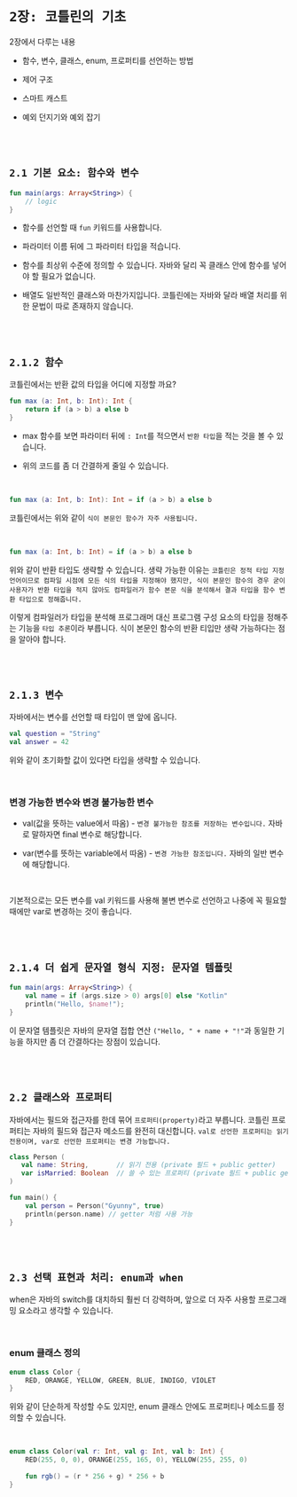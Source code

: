 # `2장: 코틀린의 기초`

2장에서 다루는 내용

- 함수, 변수, 클래스, enum, 프로퍼티를 선언하는 방법

- 제어 구조

- 스마트 캐스트

- 예외 던지기와 예외 잡기

<br> <br>

## `2.1 기본 요소: 함수와 변수`

```kotlin
fun main(args: Array<String>) {
    // logic
}
```

- 함수를 선언할 때 `fun` 키워드를 사용합니다. 

- 파라미터 이름 뒤에 그 파라미터 타입을 적습니다.

- 함수를 최상위 수준에 정의할 수 있습니다. 자바와 달리 꼭 클래스 안에 함수를 넣어야 할 필요가 없습니다. 

- 배열도 일반적인 클래스와 마찬가지입니다. 코틀린에는 자바와 달라 배열 처리를 위한 문법이 따로 존재하지 않습니다.

<br> <br>

## `2.1.2 함수`

코틀린에서는 반환 값의 타입을 어디에 지정할 까요? 

```kotlin
fun max (a: Int, b: Int): Int {
    return if (a > b) a else b
}
```

- max 함수를 보면 파라미터 뒤에 `: Int`를 적으면서 `반환 타입`을 적는 것을 볼 수 있습니다. 

- 위의 코드를 좀 더 간결하게 줄일 수 있습니다. 

<br>

```kotlin
fun max (a: Int, b: Int): Int = if (a > b) a else b
```

코틀린에서는 위와 같이 `식이 본문인 함수가 자주 사용됩니다.`

<br>

```kotlin
fun max (a: Int, b: Int) = if (a > b) a else b
```

위와 같이 반환 타입도 생략할 수 있습니다. 생략 가능한 이유는 `코틀린은 정적 타입 지정 언어이므로 컴파일 시점에 모든 식의 타입을 지정해야 했지만, 식이 본문인 함수의 경우 굳이 사용자가 반환 타입을 적지 않아도 컴파일러가 함수 본문 식을 분석해서 결과 타입을 함수 변환 타입으로 정해줍니다.`

이렇게 컴파일러가 타입을 분석해 프로그래머 대신 프로그램 구성 요소의 타입을 정해주는 기능을 `타입 추론`이라 부릅니다. 식이 본문인 함수의 반환 티입만 생략 가능하다는 점을 알아야 합니다. 

<br> <br>

## `2.1.3 변수`

자바에서는 변수를 선언할 때 타입이 맨 앞에 옵니다. 

```kotlin
val question = "String"
val answer = 42
```

위와 같이 초기화할 값이 있다면 타입을 생략할 수 있습니다.

<br>

### 변경 가능한 변수와 변경 불가능한 변수

- val(값을 뜻하는 value에서 따옴) - `변경 불가능한 참조를 저장하는 변수입니다.` 자바로 말하자면 final 변수로 해당합니다.

- var(변수를 뜻하는 variable에서 따옴) - `변경 가능한 참조입니다.` 자바의 일반 변수에 해당합니다.

<br> 

기본적으로는 모든 변수를 val 키워드를 사용해 불변 변수로 선언하고 나중에 꼭 필요할 때에만 var로 변경하는 것이 좋습니다. 

<br> <br>

## `2.1.4 더 쉽게 문자열 형식 지정: 문자열 템플릿`

```kotlin
fun main(args: Array<String>) {
    val name = if (args.size > 0) args[0] else "Kotlin"
    println("Hello, $name!");
}
```

이 문자열 템플릿은 자바의 문자열 접합 연산 `("Hello, " + name + "!"`과 동일한 기능을 하지만 좀 더 간결하다는 장점이 있습니다.

<br> <br>

## `2.2 클래스와 프로퍼티`

자바에서는 필드와 접근자를 한데 묶어 `프로퍼티(property)`라고 부릅니다. 코틀린 프로퍼티는 자바의 필드와 접근자 메소드를 완전히 대신합니다. `val로 선언한 프로퍼티는 읽기 전용이며, var로 선언한 프로퍼티는 변경 가능합니다.`

```kotlin
class Person (
   val name: String,       // 읽기 전용 (private 필드 + public getter)    
   var isMarried: Boolean  // 쓸 수 있는 프로퍼티 (private 필드 + public getter, setter)
)

fun main() {
    val person = Person("Gyunny", true)
    println(person.name) // getter 처럼 사용 가능
}
```

<br> <br>

## `2.3 선택 표현과 처리: enum과 when`

when은 자바의 switch를 대치하되 훨씬 더 강력하며, 앞으로 더 자주 사용할 프로그래밍 요소라고 생각할 수 있습니다. 

<br>

### enum 클래스 정의

```kotlin
enum class Color {
    RED, ORANGE, YELLOW, GREEN, BLUE, INDIGO, VIOLET
}
```

위와 같이 단순하게 작성할 수도 있지만, enum 클래스 안에도 프로퍼티나 메소드를 정의할 수 있습니다. 

<br>

```kotlin
enum class Color(val r: Int, val g: Int, val b: Int) {
    RED(255, 0, 0), ORANGE(255, 165, 0), YELLOW(255, 255, 0)
    
    fun rgb() = (r * 256 + g) * 256 + b
}
```

